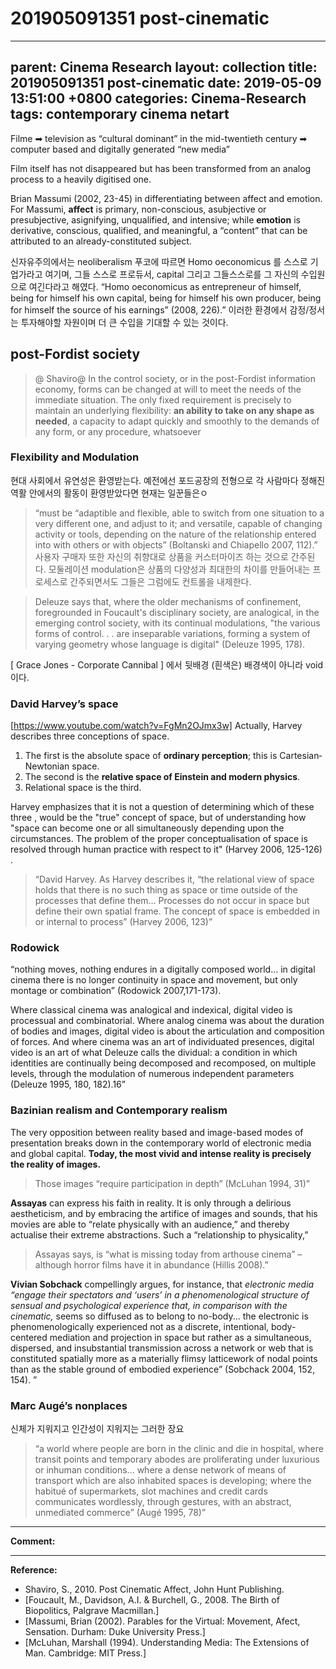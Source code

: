 # 201905091351 post-cinematic
---
parent: Cinema Research
layout: collection
title:  201905091351 post-cinematic
date: 2019-05-09 13:51:00 +0800
categories: Cinema-Research
tags: contemporary cinema netart
---

Filme ➡︎ television as “cultural dominant” in the mid-twentieth century ➡︎ computer based and digitally generated “new media”

Film itself has not disappeared but has been transformed from an analog process to a heavily digitised one. 

Brian Massumi (2002, 23-45) in differentiating between affect and emotion. For Massumi, **affect** is primary, non-conscious, asubjective or presubjective, asignifying, unqualified, and intensive; while **emotion** is derivative, conscious, qualified, and meaningful, a “content” that can be attributed to an already-constituted subject.

신자유주의에서는 neoliberalism 푸코에 따르면 Homo oeconomicus 를 스스로 기업가라고 여기며, 그들 스스로 프로듀서, capital 그리고 그들스스로를 그 자신의 수입원으로 여긴다라고 해였다. “Homo oeconomicus as entrepreneur of himself, being for himself his own capital, being for himself his own producer, being for himself the source of his earnings” (2008, 226).” 이러한 환경에서 감정/정서는 투자해야할 자원이며 더 큰 수입을 기대할 수 있는 것이다. 

## post-Fordist society 

> @ Shaviro@ In the control society, or in the post-Fordist information economy, forms can be changed at will to meet the needs of the immediate situation. The only fixed requirement is precisely to maintain an underlying flexibility: **an ability to take on any shape as needed**, a capacity to adapt quickly and smoothly to the demands of any form, or any procedure, whatsoever

### Flexibility and Modulation
현대 사회에서 유연성은 환영받는다. 예전에선 포드공장의 전형으로 각 사람마다 정해진 역활 안에서의 활동이 환영받았다면 현재는 일꾼들은ㅇ
> “must be “adaptible and flexible, able to switch from one situation to a very different one, and adjust to it; and versatile, capable of changing activity or tools, depending on the nature of the relationship entered into with others or with objects” (Boltanski and Chiapello 2007, 112).”
사용자 구매자 또한 자신의 취향대로 상품을 커스터마이즈 하는 것으로 간주된다. 모둘레이션 modulation은 상품의 다양성과 최대한의 차이를 만들어내는 프로세스로 간주되면서도 그들은 그럼에도 컨트롤을 내제한다. 

> Deleuze says that, where the older mechanisms of confinement, foregrounded in Foucault's disciplinary society, are analogical, in the emerging control society, with its continual modulations, "the various forms of control. . . are inseparable variations, forming a system of varying geometry whose language is digital" (Deleuze 1995, 178).

[ Grace Jones - Corporate Cannibal ] 에서 뒷배경 (흰색은) 배경색이 아니라 void이다. 

###  David Harvey’s space
[https://www.youtube.com/watch?v=FgMn2OJmx3w]
Actually, Harvey describes three conceptions of space. 

1. The first is the absolute space of **ordinary perception**; this is Cartesian­ Newtonian space. 
2. The second is the **relative space of Einstein and modern physics**. 
3. Relational space is the third. 

Harvey emphasizes that it is not a question of determining which of these three , would be the "true" concept of space, but of understanding how "space can become one or all simultaneously depending upon the circumstances. The problem of the proper conceptualisation of space is resolved through human practice with respect to it" (Harvey 2006, 125-126) . 

> “David Harvey. As Harvey describes it, “the relational view of space holds that there is no such thing as space or time outside of the processes that define them… Processes do not occur in space but define their own spatial frame. The concept of space is embedded in or internal to process” (Harvey 2006, 123)”

### Rodowick

“nothing moves, nothing endures in a digitally composed world… in digital cinema there is no longer continuity in space and movement, but only montage or combination” (Rodowick 2007,171-173). 

Where classical cinema was analogical and indexical, digital video is processual and combinatorial. Where analog cinema was about the duration of bodies and images, digital video is about the articulation and composition of forces. And where cinema was an art of individuated presences, digital video is an art of what Deleuze calls the dividual: a condition in which identities are continually being decomposed and recomposed, on multiple levels, through the modulation of numerous independent parameters (Deleuze 1995, 180, 182).16”

### Bazinian realism and Contemporary realism

The very opposition between reality based and image-based modes of presentation breaks down in the contemporary world of electronic media and global capital. **Today, the most vivid and intense reality is precisely the reality of images.**  
> Those images “require participation in depth” (McLuhan 1994, 31)”

**Assayas** can express his faith in reality. It is only through a delirious aestheticism, and by embracing the artifice of images and sounds, that his movies are able to “relate physically with an audience,” and thereby actualise their extreme abstractions. Such a “relationship to physicality,” 
> Assayas says, is “what is missing today from arthouse cinema” – although horror films have it in abundance (Hillis 2008).”

**Vivian Sobchack** compellingly argues, for instance, that _electronic media “engage their spectators and ‘users’ in a phenomenological structure of sensual and psychological experience that, in comparison with the cinematic,_ seems so diffused as to belong to no-body... the electronic is phenomenologically experienced not as a discrete, intentional, body-centered mediation and projection in space but rather as a simultaneous, dispersed, and insubstantial transmission across a network or web that is constituted spatially more as a materially flimsy latticework of nodal points than as the stable ground of embodied experience” (Sobchack 2004, 152, 154). ”

### Marc Augé’s nonplaces
신체가 지워지고 인간성이 지워지는 그러한 장요 

> “a world where people are born in the clinic and die in hospital, where transit points and temporary abodes are proliferating under luxurious or inhuman conditions... where a dense network of means of transport which are also inhabited spaces is developing; where the habitué of supermarkets, slot machines and credit cards communicates wordlessly, through gestures, with an abstract, unmediated commerce” (Augé 1995, 78)”

---
**Comment:**




---
**Reference:**
- Shaviro, S., 2010. Post Cinematic Affect, John Hunt Publishing.
- [Foucault, M., Davidson, A.I. & Burchell, G., 2008. The Birth of Biopolitics, Palgrave Macmillan.]
- [Massumi, Brian (2002). Parables for the Virtual: Movement, Afect, Sensation. Durham: Duke University Press.]
- [McLuhan, Marshall (1994). Understanding Media: The Extensions of Man. Cambridge: MIT Press.]
<!--stackedit_data:
eyJoaXN0b3J5IjpbMTkyMTM3NTM1MV19
-->